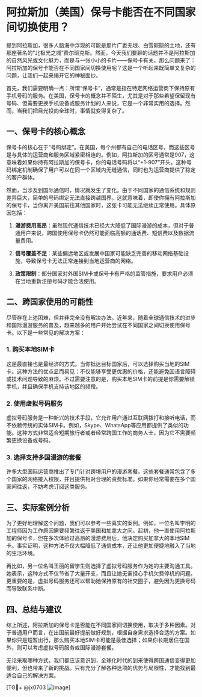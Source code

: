 # 阿拉斯加（美国）保号卡能否在不同国家间切换使用？

提到阿拉斯加，很多人脑海中浮现的可能是那片广袤无垠、白雪皑皑的土地，还有那座著名的“北极光之城”费尔班克斯。然而，今天我们要聊的话题并不是阿拉斯加的自然风光或文化魅力，而是与一张小小的卡片——保号卡有关。那么问题来了：阿拉斯加的保号卡能否在不同国家间切换使用呢？这是一个听起来既简单又复杂的问题，让我们一起来揭开它的神秘面纱。

首先，我们需要明确一点：所谓“保号卡”，通常是指在特定网络运营商下保持原有手机号码的服务。在美国，保号卡的概念并不陌生，尤其是对于那些希望保留现有号码、但需要更换手机设备或服务计划的人来说，它是一个非常实用的选择。然而，当我们把目光投向全球时，事情就变得复杂了。

## 一、保号卡的核心概念

保号卡的核心在于“号码绑定”。在美国，每个州都有自己的电话区号，而这些区号是与具体的运营商和服务区域紧密相连的。例如，阿拉斯加的区号通常是907，这意味着如果你持有阿拉斯加的保号卡，你的电话号码将以“+1-907”开头。这种号码绑定机制确保了用户可以在同一个区域内无缝通信，同时也为运营商提供了稳定的客户群体。

然而，当涉及到国际通信时，情况就发生了变化。由于不同国家的通信系统和规则差异巨大，简单的号码绑定无法直接跨越国界。这就意味着，即使你拥有阿拉斯加的保号卡，当你离开美国前往其他国家时，这张卡可能无法继续正常使用。具体原因包括：

1. **漫游费用高昂**：虽然现代通信技术已经大大降低了国际漫游的成本，但对于普通用户来说，跨国使用保号卡仍然可能面临高额的通话费、短信费以及数据流量费用。
   
2. **信号覆盖不足**：某些偏远地区或发展中国家可能缺乏完善的移动网络基础设施，导致保号卡无法正常连接到当地运营商的网络。

3. **政策限制**：部分国家对外国SIM卡或保号卡有严格的监管措施，要求用户必须在当地重新注册号码才能合法使用。

## 二、跨国家使用的可能性

尽管存在上述困难，但并非完全没有解决办法。近年来，随着全球通信技术的进步和国际漫游服务的普及，越来越多的用户开始尝试在不同国家之间切换使用保号卡。以下是一些常见的解决方案：

### 1. **购买本地SIM卡**

这是最直接也是最经济的方式。当你抵达目标国家后，可以选择购买当地的SIM卡。这种方法的优点显而易见：不仅能够享受更优惠的价格，还能避免因语言障碍或技术问题导致的麻烦。不过需要注意的是，购买本地SIM卡的前提是你需要解锁手机，并且确保手机支持该地区的频段。

### 2. **使用虚拟号码服务**

虚拟号码服务是一种新兴的技术手段，它允许用户通过互联网拨打和接听电话，而不依赖传统的实体SIM卡。例如，Skype、WhatsApp等应用都提供了类似的功能。这种方式非常适合短期旅行者或者经常跨国工作的商务人士，因为它不需要频繁更换设备或号码。

### 3. **选择支持多国漫游的套餐**

许多大型国际运营商推出了专门针对跨境用户的漫游套餐。这些套餐通常包含了多个国家的网络接入权限，并且提供相对合理的资费标准。如果你经常需要在多个国家间往返，不妨考虑订阅这类服务。

## 三、实际案例分析

为了更好地理解这个问题，我们可以参考一些真实的案例。例如，一位名叫李明的工程师因为工作原因需要频繁往返于美国和加拿大之间。起初，他一直使用阿拉斯加的保号卡，但在多次体验过高昂的漫游费用后，他决定购买加拿大的本地SIM卡。事实证明，这种方法不仅大幅降低了通信成本，还让他更加便捷地融入了当地的生活环境。

再比如，另一位名叫王丽的留学生则选择了虚拟号码服务作为她的主要沟通工具。她表示，这种方式不仅节省了大量开支，而且让她无需担心手机欠费停机的问题。更重要的是，虚拟号码服务还可以帮助她保持原有的社交圈子，避免因为更换号码而导致联系中断。

## 四、总结与建议

综上所述，阿拉斯加的保号卡是否能在不同国家间切换使用，取决于多种因素。对于普通用户而言，在出国前最好提前做好规划，根据自身需求选择合适的方案。如果你只是短暂出行，那么购买本地SIM卡可能是最佳选择；如果你长期居住在国外，则可以考虑虚拟号码服务或国际漫游套餐。

无论采取哪种方式，我们都应该意识到，全球化时代的到来使得跨国通信变得更加便利，但也带来了新的挑战。只有充分了解各种选项的优势与局限性，才能找到最适合自己的解决方案。

[TG💪+ @jx0703 ![Image](https://github.com/user-attachments/assets/dbca1d08-cadb-493c-b0ec-ad6f7a83f270)]